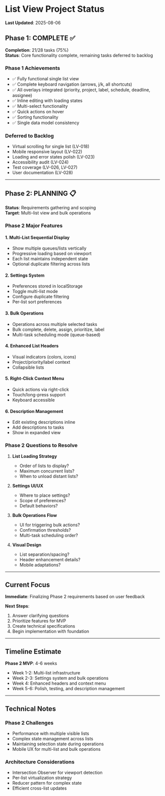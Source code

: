 # List View Project Status

**Last Updated**: 2025-08-06

## Phase 1: COMPLETE ✅

**Completion**: 21/28 tasks (75%)  
**Status**: Core functionality complete, remaining tasks deferred to backlog

### Phase 1 Achievements
- ✅ Fully functional single list view
- ✅ Complete keyboard navigation (arrows, j/k, all shortcuts)
- ✅ All overlays integrated (priority, project, label, schedule, deadline, assignee)
- ✅ Inline editing with loading states
- ✅ Multi-select functionality
- ✅ Quick actions on hover
- ✅ Sorting functionality
- ✅ Single data model consistency

### Deferred to Backlog
- Virtual scrolling for single list (LV-018)
- Mobile responsive layout (LV-022)
- Loading and error states polish (LV-023)
- Accessibility audit (LV-024)
- Test coverage (LV-026, LV-027)
- User documentation (LV-028)

---

## Phase 2: PLANNING 📋

**Status**: Requirements gathering and scoping  
**Target**: Multi-list view and bulk operations

### Phase 2 Major Features

#### 1. Multi-List Sequential Display
- Show multiple queues/lists vertically
- Progressive loading based on viewport
- Each list maintains independent state
- Optional duplicate filtering across lists

#### 2. Settings System
- Preferences stored in localStorage
- Toggle multi-list mode
- Configure duplicate filtering
- Per-list sort preferences

#### 3. Bulk Operations
- Operations across multiple selected tasks
- Bulk complete, delete, assign, prioritize, label
- Multi-task scheduling mode (queue-based)

#### 4. Enhanced List Headers
- Visual indicators (colors, icons)
- Project/priority/label context
- Collapsible lists

#### 5. Right-Click Context Menu
- Quick actions via right-click
- Touch/long-press support
- Keyboard accessible

#### 6. Description Management
- Edit existing descriptions inline
- Add descriptions to tasks
- Show in expanded view

### Phase 2 Questions to Resolve

1. **List Loading Strategy**
   - Order of lists to display?
   - Maximum concurrent lists?
   - When to unload distant lists?

2. **Settings UI/UX**
   - Where to place settings?
   - Scope of preferences?
   - Default behaviors?

3. **Bulk Operations Flow**
   - UI for triggering bulk actions?
   - Confirmation thresholds?
   - Multi-task scheduling order?

4. **Visual Design**
   - List separation/spacing?
   - Header enhancement details?
   - Mobile adaptations?

---

## Current Focus

**Immediate**: Finalizing Phase 2 requirements based on user feedback

**Next Steps**:
1. Answer clarifying questions
2. Prioritize features for MVP
3. Create technical specifications
4. Begin implementation with foundation

---

## Timeline Estimate

**Phase 2 MVP**: 4-6 weeks
- Week 1-2: Multi-list infrastructure
- Week 2-3: Settings system and bulk operations
- Week 4: Enhanced headers and context menu
- Week 5-6: Polish, testing, and description management

---

## Technical Notes

### Phase 2 Challenges
- Performance with multiple visible lists
- Complex state management across lists
- Maintaining selection state during operations
- Mobile UX for multi-list and bulk operations

### Architecture Considerations
- Intersection Observer for viewport detection
- Per-list virtualization strategy
- Reducer pattern for complex state
- Efficient cross-list updates